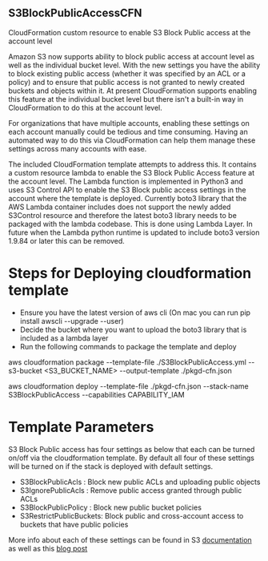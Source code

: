 ## S3BlockPublicAccessCFN
CloudFormation custom resource to enable S3 Block Public access at the account level

Amazon S3 now supports ability to block public access at account level as well as the individual bucket level. With the new settings you have the ability to block existing public access (whether it was specified by an ACL or a policy) and to ensure that public access is not granted to newly created buckets and objects within it. At present CloudFormation supports enabling this feature at the individual bucket level but there isn't a built-in way in CloudFormation to do this at the account level.

For organizations that have multiple accounts, enabling these settings on each account manually could be tedious and time consuming. Having an automated way to do this via CloudFormation can help them manage these settings across many accounts with ease. 

The included CloudFormation template attempts to address this. It contains a custom resource lambda to enable the S3 Block Public Access feature at the account level. The Lambda function is implemented in Python3 and uses S3 Control API to enable the S3 Block public access settings in the account where the template is deployed. Currently boto3 library that the AWS Lambda container includes does not support the newly added S3Control resource and therefore the latest boto3 library needs to be packaged with the lambda codebase. This is done using Lambda Layer. In future when the Lambda python runtime is updated to include boto3 version 1.9.84 or later this can be removed. 

# Steps for Deploying cloudformation template
- Ensure you have the latest version of aws cli (On mac you can run pip install awscli --upgrade --user)
- Decide the bucket where you want to upload the boto3 library that is included as a lambda layer
- Run the following commands to package the template and deploy

aws cloudformation package --template-file ./S3BlockPublicAccess.yml --s3-bucket <S3_BUCKET_NAME> --output-template ./pkgd-cfn.json

aws cloudformation deploy --template-file ./pkgd-cfn.json --stack-name S3BlockPublicAccess --capabilities CAPABILITY_IAM

# Template Parameters
S3 Block Public access has four settings as below that each can be turned on/off via the cloudformation template. By default all four of these settings will be turned on if the stack is deployed with default settings.

- S3BlockPublicAcls : Block new public ACLs and uploading public objects 
- S3IgnorePublicAcls : Remove public access granted through public ACLs 
- S3BlockPublicPolicy : Block new public bucket policies 
- S3RestrictPublicBuckets: Block public and cross-account access to buckets that have public policies

More info about each of these settings can be found in S3 [documentation](https://docs.aws.amazon.com/AmazonS3/latest/dev/access-control-block-public-access.html) as well as this [blog post](https://aws.amazon.com/blogs/aws/amazon-s3-block-public-access-another-layer-of-protection-for-your-accounts-and-buckets/) 
